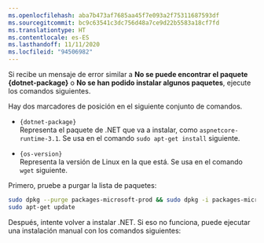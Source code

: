 ```yaml
---
ms.openlocfilehash: aba7b473af7685aa45f7e093a2f75311687593df
ms.sourcegitcommit: bc9c63541c3dc756d48a7ce9d22b5583a18cf7fd
ms.translationtype: HT
ms.contentlocale: es-ES
ms.lasthandoff: 11/11/2020
ms.locfileid: "94506982"
---
```


Si recibe un mensaje de error similar a **No se puede encontrar el paquete {dotnet-package}** o **No se han podido instalar algunos paquetes**, ejecute los comandos siguientes.

Hay dos marcadores de posición en el siguiente conjunto de comandos.

- `{dotnet-package}`\
Representa el paquete de .NET que va a instalar, como `aspnetcore-runtime-3.1`. Se usa en el comando `sudo apt-get install` siguiente.

- `{os-version}`\
Representa la versión de Linux en la que está. Se usa en el comando `wget` siguiente.

Primero, pruebe a purgar la lista de paquetes:

```bash
sudo dpkg --purge packages-microsoft-prod && sudo dpkg -i packages-microsoft-prod.deb
sudo apt-get update
```

Después, intente volver a instalar .NET. Si eso no funciona, puede ejecutar una instalación manual con los comandos siguientes:
